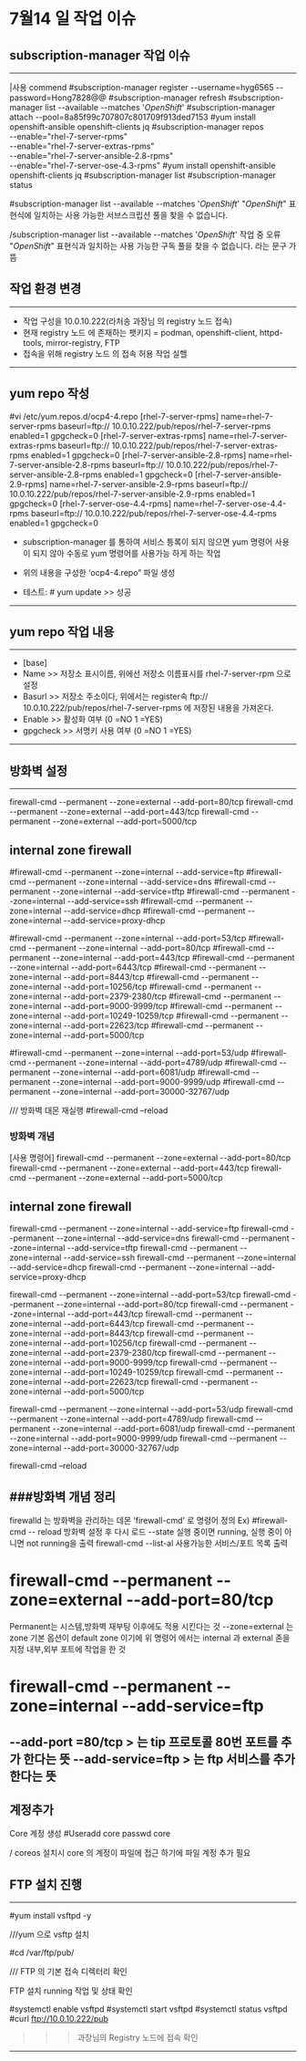 # 7월14 일 작업 이슈
## subscription-manager 작업 이슈

------
|사용 commend
#subscription-manager register --username=hyg6565 --password=Hong7828@@
#subscription-manager refresh
#subscription-manager list --available --matches '*OpenShift*'
#subscription-manager attach --pool=8a85f99c707807c801709f913ded7153
#yum install openshift-ansible openshift-clients jq
#subscription-manager repos     \
    --enable="rhel-7-server-rpms"      \
    --enable="rhel-7-server-extras-rpms"      \
    --enable="rhel-7-server-ansible-2.8-rpms"      \
    --enable="rhel-7-server-ose-4.3-rpms"
#yum install openshift-ansible openshift-clients jq
#subscription-manager list
#subscription-manager status



#subscription-manager list --available --matches '*OpenShift*'
"*OpenShift*" 표현식에 일치하는 사용 가능한 서브스크립션 풀을 찾을 수 없습니다.

/subscription-manager list --available --matches '*OpenShift*' 작업 중 오류
"*OpenShift*" 표현식과 일치하는 사용 가능한 구독 풀을 찾을 수 없습니다. 라는 문구 가 뜸

## 작업 환경 변경
------
- 작업 구성을 10.0.10.222(라처송 과장님 의 registry 노드 접속)
- 현재 registry 노드 에 존재하는 팻키지 = podman, openshift-client, httpd-tools, mirror-registry, FTP
- 접속을 위해 registry 노드 의 접속 허용 작업 실핼
-----

## yum repo 작성

#vi /etc/yum.repos.d/ocp4-4.repo 
[rhel-7-server-rpms]
name=rhel-7-server-rpms
baseurl=ftp:// 10.0.10.222/pub/repos/rhel-7-server-rpms
enabled=1
gpgcheck=0
[rhel-7-server-extras-rpms]
name=rhel-7-server-extras-rpms
baseurl=ftp:// 10.0.10.222/pub/repos/rhel-7-server-extras-rpms
enabled=1
gpgcheck=0
[rhel-7-server-ansible-2.8-rpms]
name=rhel-7-server-ansible-2.8-rpms
baseurl=ftp:// 10.0.10.222/pub/repos/rhel-7-server-ansible-2.8-rpms
enabled=1
gpgcheck=0
[rhel-7-server-ansible-2.9-rpms]
name=rhel-7-server-ansible-2.9-rpms
baseurl=ftp:// 10.0.10.222/pub/repos/rhel-7-server-ansible-2.9-rpms
enabled=1
gpgcheck=0
[rhel-7-server-ose-4.4-rpms]
name=rhel-7-server-ose-4.4-rpms
baseurl=ftp:// 10.0.10.222/pub/repos/rhel-7-server-ose-4.4-rpms
enabled=1
gpgcheck=0


- subscription-manager 를 통하여 서비스 틍록이 되지 않으면 yum 명령어 사용이 되지 
않아 수동로 yum 명령어를 사용가능 하게 하는 작업 

- 위의 내용을 구성한 ‘ocp4-4.repo” 파일 생성
- 테스트: # yum update   >> 성공 
-----
## yum repo 작업 내용
------
- [base]
- Name    >> 저장소 표시이름, 위에선 저장소 이름표시를 rhel-7-server-rpm 으로 설정
- Basurl    >> 저장소 주소이다, 위에서는 register속 ftp:// 10.0.10.222/pub/repos/rhel-7-server-rpms 에 저장된 내용을 가져온다.
- Enable    >> 활성화 여부 (0 =NO 1 =YES)
- gpgcheck   >> 서명키 사용 여부 (0 =NO 1 =YES)
------

## 방화벽 설정
-----

firewall-cmd --permanent --zone=external --add-port=80/tcp
firewall-cmd --permanent --zone=external --add-port=443/tcp
firewall-cmd --permanent --zone=external --add-port=5000/tcp

## internal zone firewall
#firewall-cmd --permanent --zone=internal --add-service=ftp
#firewall-cmd --permanent --zone=internal --add-service=dns
#firewall-cmd --permanent --zone=internal --add-service=tftp
#firewall-cmd --permanent --zone=internal --add-service=ssh
#firewall-cmd --permanent --zone=internal --add-service=dhcp
#firewall-cmd --permanent --zone=internal --add-service=proxy-dhcp

#firewall-cmd --permanent --zone=internal --add-port=53/tcp
#firewall-cmd --permanent --zone=internal --add-port=80/tcp
#firewall-cmd --permanent --zone=internal --add-port=443/tcp
#firewall-cmd --permanent --zone=internal --add-port=6443/tcp
#firewall-cmd --permanent --zone=internal --add-port=8443/tcp
#firewall-cmd --permanent --zone=internal --add-port=10256/tcp
#firewall-cmd --permanent --zone=internal --add-port=2379-2380/tcp
#firewall-cmd --permanent --zone=internal --add-port=9000-9999/tcp
#firewall-cmd --permanent --zone=internal --add-port=10249-10259/tcp
#firewall-cmd --permanent --zone=internal --add-port=22623/tcp
#firewall-cmd --permanent --zone=internal --add-port=5000/tcp

#firewall-cmd --permanent --zone=internal --add-port=53/udp
#firewall-cmd --permanent --zone=internal --add-port=4789/udp
#firewall-cmd --permanent --zone=internal --add-port=6081/udp
#firewall-cmd --permanent --zone=internal --add-port=9000-9999/udp
#firewall-cmd --permanent --zone=internal --add-port=30000-32767/udp

/// 방화벽 대몬 재실행
#firewall-cmd –reload 


### 방화벽 개념
[사용 명령어]
firewall-cmd --permanent --zone=external --add-port=80/tcp
firewall-cmd --permanent --zone=external --add-port=443/tcp
firewall-cmd --permanent --zone=external --add-port=5000/tcp

## internal zone firewall
firewall-cmd --permanent --zone=internal --add-service=ftp
firewall-cmd --permanent --zone=internal --add-service=dns
firewall-cmd --permanent --zone=internal --add-service=tftp
firewall-cmd --permanent --zone=internal --add-service=ssh
firewall-cmd --permanent --zone=internal --add-service=dhcp
firewall-cmd --permanent --zone=internal --add-service=proxy-dhcp

firewall-cmd --permanent --zone=internal --add-port=53/tcp
firewall-cmd --permanent --zone=internal --add-port=80/tcp
firewall-cmd --permanent --zone=internal --add-port=443/tcp
firewall-cmd --permanent --zone=internal --add-port=6443/tcp
firewall-cmd --permanent --zone=internal --add-port=8443/tcp
firewall-cmd --permanent --zone=internal --add-port=10256/tcp
firewall-cmd --permanent --zone=internal --add-port=2379-2380/tcp
firewall-cmd --permanent --zone=internal --add-port=9000-9999/tcp
firewall-cmd --permanent --zone=internal --add-port=10249-10259/tcp
firewall-cmd --permanent --zone=internal --add-port=22623/tcp
firewall-cmd --permanent --zone=internal --add-port=5000/tcp

firewall-cmd --permanent --zone=internal --add-port=53/udp
firewall-cmd --permanent --zone=internal --add-port=4789/udp
firewall-cmd --permanent --zone=internal --add-port=6081/udp
firewall-cmd --permanent --zone=internal --add-port=9000-9999/udp
firewall-cmd --permanent --zone=internal --add-port=30000-32767/udp

firewall-cmd –reload 

###방화벽 개념 정리
-----
 firewalld 는 방화벽을 관리하는 데몬 ‘firewall-cmd’ 로 명령어 정의
Ex) #firewall-cmd -- reload    방화벽 설정 후 다시 로드
             --state     실행 중이면 running, 실행 중이 아니면 not running을 출력
firewall-cmd --list-al   사용가능한 서비스/포트 목록 출력
# firewall-cmd --permanent --zone=external --add-port=80/tcp
 Permanent는 시스템,방화벽 재부팅 이후에도 적용 시킨다는 것 
--zone=external 는 zone 기본 옵션이 default zone 이기에 위 명령어 에서는 internal 과 external 존을 지정
내부,외부 포트에 작업을 한 것
# firewall-cmd --permanent --zone=internal --add-service=ftp
   --add-port =80/tcp    >   는 tip 프로토콜 80번 포트를 추가 한다는 뜻
   --add-service=ftp    > 는 ftp 서비스를 추가한다는 뜻
-----

## 계정추가

Core 계정 생성
#Useradd core passwd core

/ coreos 설치시 core 의 계정이 파일에 접근 하기에 파일 계정 추가 필요


## FTP 설치 진행 
-----
#yum install vsftpd -y   

///yum 으로 vsftp 설치

#cd /var/ftp/pub/     

/// FTP 의 기본 접속 디렉터리 확인

FTP 설치 running 작업 및 상태 확인

#systemctl enable vsftpd
#systemctl start vsftpd
#systemctl status vsftpd
#curl ftp://10.0.10.222/pub 
>>> 과장님의 Registry 노드에 접속 확인
-----

 






